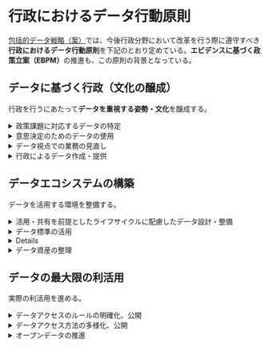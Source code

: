 # 行政におけるデータ行動原則
[包括的データ戦略（案）](https://www.kantei.go.jp/jp/singi/it2/dgov/data_strategy_tf/dai7/siryou8-2.pdf)では、今後行政分野において改革を行う際に遵守すべき**行政におけるデータ行動原則**を下記のとおり定めている。<b>エビデンスに基づく政策立案（EBPM）</b>の推進も、この原則の背景となっている。

## データに基づく行政（文化の醸成）
行政を行うにあたって**データを重視する姿勢・文化**を醸成する。
<details><summary>政策課題に対応するデータの特定</summary>
政策課題を明確にするためのデータを明確化して、発掘する。
</details>
<details><summary>意思決定のためのデータの使用</summary>
データに基づく客観的な判断を行う。
また、データに基づく政策のモニタリング・検証を行い、政策の改善につなげる。
</details>
<details><summary>データ視点での業務の見直し</summary>
紙等で行われていた業務を、データの視点で抜本的に見直す。
</details>
<details><summary>行政によるデータ作成・提供</summary>
社会に貢献するデータを積極的に整備し、必要な範囲で公開する。
</details>

## データエコシステムの構築
データを活用する環境を整備する。
<details><summary>活用・共有を前提としたライフサイクルに配慮したデータ設計・整備</summary>
データ活用や共有、外部連携を可能とする設計にし、後で使いやすいデータを整備する。
</details>
<details><summary>データ標準の活用</summary>
データは可能な限り標準を活用する。
</details>
<details><sumary>データの品質確保</summary>
データの誤りが入りにくい入力や中間処理、検証を行い、データの品質を確保する。
</details>
<details><summary>データ資産の整理</summary>
自組織の保有するデータ資産を整理し、そのデータの持つ価値を引き出せるようにする。
</details>

## データの最大限の利活用
実際の利活用を進める。
<details><summary>データアクセスのルールの明確化、公開</summary>
データにアクセスしやすいようにルールを明確化し、公開する。
</details>
<details><summary>データアクセス方法の多様化、公開</summary>
データのアクセス方法を多様化し、様々な利用に対応できるようにする。
</details>
<details><summary>オープンデータの推進</summary>
オープン化可能なデータは原則オープンにして、データの価値を引き出す。
</details>
